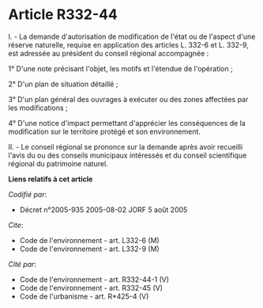 # Article R332-44

I. - La demande d'autorisation de modification de l'état ou de l'aspect d'une réserve naturelle, requise en application des
articles L. 332-6 et L. 332-9, est adressée au président du conseil régional accompagnée :

1° D'une note précisant l'objet, les motifs et l'étendue de l'opération ;

2° D'un plan de situation détaillé ;

3° D'un plan général des ouvrages à exécuter ou des zones affectées par les modifications ;

4° D'une notice d'impact permettant d'apprécier les conséquences de la modification sur le territoire protégé et son
environnement.

II. - Le conseil régional se prononce sur la demande après avoir recueilli l'avis du ou des conseils municipaux intéressés et
du conseil scientifique régional du patrimoine naturel.

**Liens relatifs à cet article**

_Codifié par_:

  - Décret n°2005-935 2005-08-02 JORF 5 août 2005

_Cite_:

  - Code de l'environnement - art. L332-6 (M)
  - Code de l'environnement - art. L332-9 (M)

_Cité par_:

  - Code de l'environnement - art. R332-44-1 (V)
  - Code de l'environnement - art. R332-45 (V)
  - Code de l'urbanisme - art. R*425-4 (V)

